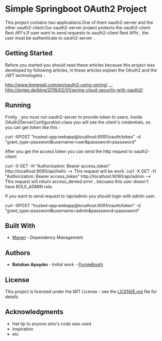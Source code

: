 # Simple Springboot OAuth2 Project

This project contains two applications.One of them oauth2-server and the other oauth2-client.Our oauth2-server project protects the oauth2-client Rest API's.If user want to send requesto to oauth2-client Rest APIs , the user must be authenticate to oauth2-server .

## Getting Started

Before you started you should read these articles because this project was developed by following articles, in these articles explain the OAuth2 and the JWT technologieis :

http://www.tinmegali.com/en/oauth2-using-spring/ __
http://stytex.de/blog/2016/02/01/spring-cloud-security-with-oauth2/

## Running

Firstly , you must run oauth2-server to provide token to users.
Inside OAuth2ServerConfiguration.class you will see the client's credentials, so you can get token like this :

curl -XPOST "trusted-app:webapp@localhost:9091/oauth/token" -d "grant_type=password&username=user&passsword=passsword"

After you get the access token you can send the http request to oauth2-client:

curl -X GET -H "Authorization: Bearer access_token" http://localhost:9090/api/hello --> This request will be work.
curl -X GET -H "Authorization: Bearer access_token" http://localhost:9090/api/admin --> This request will return access_denied error , becuase this user doesn't have ROLE_ADMIN role.

If you want to send request to /api/admin you should login with admin user.

curl -XPOST "trusted-app:webapp@localhost:9091/oauth/token" -d "grant_type=password&username=admin&passsword=passsword"

## Built With

* [Maven](https://maven.apache.org/) - Dependency Management 

## Authors

* **Batuhan Apaydın** - *Initial work* - [PurpleBooth](https://github.com/developer-guy)

## License

This project is licensed under the MIT License - see the [LICENSE.md](LICENSE.md) file for details

## Acknowledgments

* Hat tip to anyone who's code was used
* Inspiration
* etc

